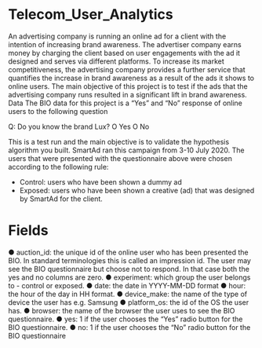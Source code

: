 # Telecom_User_Analytics

An advertising company is running an online ad for a client with the intention of increasing brand awareness. The advertiser company earns money by charging the client based on user engagements with the ad it designed and serves via different platforms. To increase its market competitiveness, the advertising company provides a further service that quantifies the increase in brand awareness as a result of the ads it shows to online users. The main objective of this project is to test if the ads that the advertising company runs resulted in a significant lift in brand awareness. 
Data
The BIO data for this project is a “Yes” and “No” response of online users to the following question

Q: Do you know the brand Lux?
		O  Yes
		O  No

This is a test run and the main objective is to validate the hypothesis algorithm you built. SmartAd ran this campaign from 3-10 July 2020. The users that were presented with the questionnaire above were chosen according to the following rule:

* Control: users who have been shown a dummy ad
* Exposed: users who have been shown a creative (ad) that was designed by SmartAd for the client. 

<h1>Fields</h1>
●	auction_id: the unique id of the online user who has been presented the BIO. In standard terminologies this is called an impression id. The user may see the BIO questionnaire but choose not to respond. In that case both the yes and no columns are zero.
●	experiment: which group the user belongs to - control or exposed.
●	date: the date in YYYY-MM-DD format
●	hour: the hour of the day in HH format.
●	device_make: the name of the type of device the user has e.g. Samsung
●	platform_os: the id of the OS the user has. 
●	browser: the name of the browser the user uses to see the BIO questionnaire.
●	yes: 1 if the user chooses the “Yes” radio button for the BIO questionnaire.
●	no: 1 if the user chooses the “No” radio button for the BIO questionnaire

